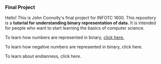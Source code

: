 ### Final Project

Hello! This is John Connolly's final project for INFOTC 1600. This repository is a **tutorial for understanding binary representation of data.** It is intended for people who want to start learning the basics of computer science.

To learn how numbers are represented in binary, [click here.](binary-numbers.md)

To learn how negative numbers are represented in binary, click here. 

To learn about endianness, click here. 
